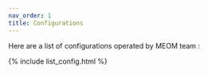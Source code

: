 ```yaml
---
nav_order: 1
title: Configurations
---
```


Here are a list of configurations operated by MEOM team :

{% include list_config.html %}

